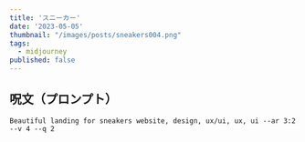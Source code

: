 ```yaml
---
title: 'スニーカー'
date: '2023-05-05'
thumbnail: "/images/posts/sneakers004.png"
tags:
  - midjourney
published: false
---
```


## 呪文（プロンプト）
```
Beautiful landing for sneakers website, design, ux/ui, ux, ui --ar 3:2 --v 4 --q 2
```